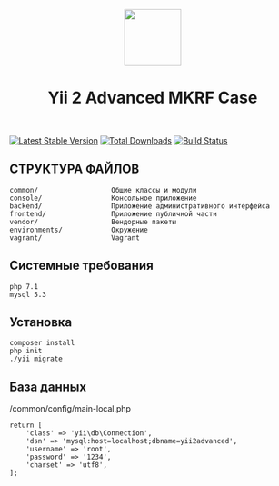 <p align="center">
    <a href="https://github.com/yiisoft" target="_blank">
        <img src="https://avatars0.githubusercontent.com/u/993323" height="100px">
    </a>
    <h1 align="center">Yii 2 Advanced MKRF Case</h1>
    <br>
</p>


[![Latest Stable Version](https://img.shields.io/packagist/v/yiisoft/yii2-app-advanced.svg)](https://packagist.org/packages/yiisoft/yii2-app-advanced)
[![Total Downloads](https://img.shields.io/packagist/dt/yiisoft/yii2-app-advanced.svg)](https://packagist.org/packages/yiisoft/yii2-app-advanced)
[![Build Status](https://travis-ci.org/yiisoft/yii2-app-advanced.svg?branch=master)](https://travis-ci.org/yiisoft/yii2-app-advanced)

СТРУКТУРА ФАЙЛОВ
-------------------

```
common/                  Общие классы и модули
console/                 Консольное приложение
backend/                 Приложение административного интерфейса
frontend/                Приложение публичной части
vendor/                  Вендорные пакеты
environments/            Окружение
vagrant/                 Vagrant
```

Системные требования
-------------------

```
php 7.1
mysql 5.3
```

Установка
-------------------

```
composer install
php init
./yii migrate
```

База данных
-------------------

/common/config/main-local.php

```
return [
    'class' => 'yii\db\Connection',
    'dsn' => 'mysql:host=localhost;dbname=yii2advanced',
    'username' => 'root',
    'password' => '1234',
    'charset' => 'utf8',
];
```